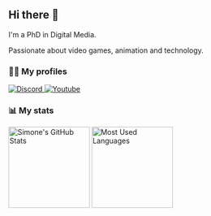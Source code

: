 ## Hi there 👋

I'm a PhD in Digital Media.

Passionate about video games, animation and technology.

### 🧑‍💻 My profiles

<p>
    <a href="https://discordapp.com/users/61355093533929472/">
        <img alt="Discord" src="https://img.shields.io/static/v1?style=flat&logo=discord&logoColor=white&color=%237289DA&label=&message=Kalil"/>
    </a>
    <a href="https://www.youtube.com/channel/UC96rgNgcu3kWAKCwJYH7g9A/">
        <img alt="Youtube" src="https://img.shields.io/static/v1?style=flat&logo=youtube&logoColor=white&color=%23FF0000&label=&message=Simone Barbieri"/>
    </a>
</p>

### 📊 My stats

<p align="left">
    <img alt="Simone's GitHub Stats" height="160em"  src="https://github-readme-stats.vercel.app/api?username=simonebarbieri&show_icons=true&theme=calm">
    <img alt="Most Used Languages" height="160em" src="https://github-readme-stats.vercel.app/api/top-langs/?username=simonebarbieri&layout=compact&theme=calm">
</p>
